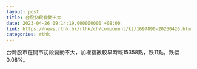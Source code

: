```yaml
---
layout: post
title: 台股初段變動不大
date: 2023-04-26 09:14:19.000000000 +08:00
link: https://news.rthk.hk/rthk/ch/component/k2/1697890-20230426.htm
categories: rthk
---
```


台灣股市在開市初段變動不大，加權指數較早時報15358點，跌11點，跌幅0.08%。
